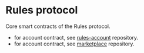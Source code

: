 # Rules protocol

Core smart contracts of the Rules protocol.

- for account contract, see [rules-account](https://github.com/ruleslabs/starknet-rules-account) repository.
- for account contract, see [marketplace](https://github.com/ruleslabs/marketplace) repository.
